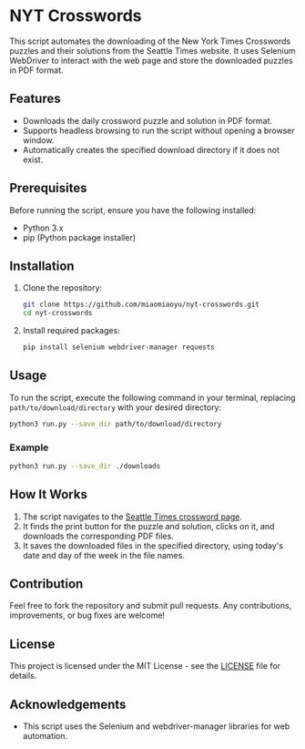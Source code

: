 # NYT Crosswords

This script automates the downloading of the New York Times Crosswords puzzles and their solutions from the Seattle Times website. It uses Selenium WebDriver to interact with the web page and store the downloaded puzzles in PDF format.

## Features

- Downloads the daily crossword puzzle and solution in PDF format.
- Supports headless browsing to run the script without opening a browser window.
- Automatically creates the specified download directory if it does not exist.

## Prerequisites

Before running the script, ensure you have the following installed:

- Python 3.x
- pip (Python package installer)

## Installation

1. Clone the repository:

   ```bash
   git clone https://github.com/miaomiaoyu/nyt-crosswords.git
   cd nyt-crosswords
   ```

2. Install required packages:

   ```bash
   pip install selenium webdriver-manager requests
   ```

## Usage

To run the script, execute the following command in your terminal, replacing `path/to/download/directory` with your desired directory:

```bash
python3 run.py --save_dir path/to/download/directory
```

### Example

```bash
python3 run.py --save_dir ./downloads
```

## How It Works

1. The script navigates to the [Seattle Times crossword page](https://nytsyn.pzzl.com/cwd_seattle/).
2. It finds the print button for the puzzle and solution, clicks on it, and downloads the corresponding PDF files.
3. It saves the downloaded files in the specified directory, using today's date and day of the week in the file names.

## Contribution

Feel free to fork the repository and submit pull requests. Any contributions, improvements, or bug fixes are welcome!

## License

This project is licensed under the MIT License - see the [LICENSE](LICENSE) file for details.

## Acknowledgements

- This script uses the Selenium and webdriver-manager libraries for web automation.
